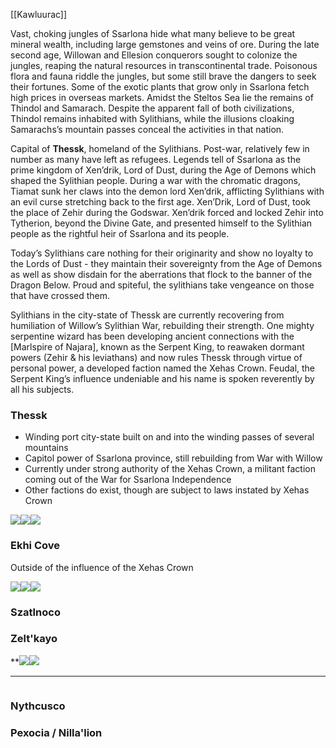 [[Kawluurac]]

Vast, choking jungles of Ssarlona hide what many believe to be great mineral wealth, including large gemstones and veins of ore. During the late second age, Willowan and Ellesion conquerors sought to colonize the jungles, reaping the natural resources in transcontinental trade. Poisonous flora and fauna riddle the jungles, but some still brave the dangers to seek their fortunes. Some of the exotic plants that grow only in Ssarlona fetch high prices in overseas markets. Amidst the Steltos Sea lie the remains of Thindol and Samarach. Despite the apparent fall of both civilizations, Thindol remains inhabited with Sylithians, while the illusions cloaking Samarachs’s mountain passes conceal the activities in that nation.

Capital of **Thessk**, homeland of the Sylithians. Post-war, relatively few in number as many have left as refugees. Legends tell of Ssarlona as the prime kingdom of Xen’drik, Lord of Dust, during the Age of Demons which shaped the Sylithian people. During a war with the chromatic dragons, Tiamat sunk her claws into the demon lord Xen’drik, afflicting Sylithians with an evil curse stretching back to the first age.
	Xen’Drik, Lord of Dust, took the place of Zehir during the Godswar. Xen’drik forced and locked Zehir into Tytherion, beyond the Divine Gate, and presented himself to the Sylithian people as the rightful heir of Ssarlona and its people.  

Today’s Sylithians care nothing for their originarity and show no loyalty to the Lords of Dust - they maintain their sovereignty from the Age of Demons as well as show disdain for the aberrations that flock to the banner of the Dragon Below. Proud and spiteful, the sylithians take vengeance on those that have crossed them. 

Sylithians in the city-state of Thessk are currently recovering from humiliation of Willow’s Sylithian War, rebuilding their strength. One mighty serpentine wizard has been developing ancient connections with the [Marlspire of Najara], known as the Serpent King, to reawaken dormant powers (Zehir & his leviathans) and now rules Thessk through virtue of personal power, a developed faction named the Xehas Crown. Feudal, the Serpent King’s influence undeniable and his name is spoken reverently by all his subjects.

### Thessk

- Winding port city-state built on and into the winding passes of several mountains
- Capitol power of Ssarlona province, still rebuilding from War with Willow
- Currently under strong authority of the Xehas Crown, a militant faction coming out of the War for Ssarlona Independence 
- Other factions do exist, though are subject to laws instated by Xehas Crown

![](https://lh7-us.googleusercontent.com/1TQS_LCby-3w8IQDVoM6NjctCXNPal3__glvMy5O3bUuxX7uI2xGuXA2mn21T5844k_AnZR_gcr7Uw4X9i-Cfzyi6G55LFZbaZe8fjYo2TlfGDz5LYOTEb6b8qB5Cd7tDHy56dCcNQR1PmGIe0GBYw)![](https://lh7-us.googleusercontent.com/r5nI_pRSo_7gWYPRztI2bR5PsmffNUnBHTcOMk7_xHedOyU5M9C7hv_8mi7aCMxN9uHcaXRsQQybPgFHVR8Ni1j2AOBHCrrYWoR9EYtDsoM5qeq_VPwfApUYYhIW05WqqsUqwOBFHkVmxDZYvVCWJA)![](https://lh7-us.googleusercontent.com/UGQxEXqoIt612wjtxbDLju8Mmr0GpNSmS91YHDcwc3OsaEvtruiZWcwS2EVMv7we5t6A6G8LB_7hsJ0lkb_Fyivxpi3Euce-7pjwAaLvQ-kedbwziS4J0r0iAhzqOPhuwAK2DhuRWnI7kmzm68wwdg)

### Ekhi Cove

Outside of the influence of the Xehas Crown
  
  
![](https://lh7-us.googleusercontent.com/7fgeBg3rbDQ6KueIBqEBjeWDn-c5pRkRAmQ0yiJ8pmDfds-55OqMleBnB9izXvyqGR7zkRFZeykz2QrnJtow-xm8K_zhK4_Id-0Vd6A5UIOUMbF9OyIyNttdtdwT0mybHmuz-bx-qiicqnF_xkNt6g)![](https://lh7-us.googleusercontent.com/hDLnjNcVWoRCF4bfMK2oCjklbzKZSJ3Tx0o6Smqmk7is8ZO0n2MYK6EQwguEk2rdDzM81oVHfdirp-Xy6PbXzjc0ncYjlhQpAC3f8cRQ17yF_pC30pxwqL-MCEKS_ofuXn88BxYQtif_IGb9Rx49Ig)![](https://lh7-us.googleusercontent.com/sr382zQs0u18MZvapqQuAiRYllP3rRn3Q9G4d61fgDgEPrX4H4AEg-kgX_Qj44R2PdeLBCLA5p2HtJ3g75aWDfu_TA_YmG8w_hyqJyx3gWuocBaWaCxIqp7c5fMQvkTf1aVNwhp6wm8qKpU99ilf9w)
### Szatlnoco

### Zelt'kayo
**![](https://lh7-us.googleusercontent.com/Ws25aV99_h3BeCKstJPf_wuNukEZG_xyoEMta7mSPbXfYKfoXMFlE2W85TPMIKB7q2T4ZDUKP0_ch_uS68pBsPLJU90Ir4wj-WgSW1ibLRAFVGMTeq7x_QqggnvGdI1qvfZzeCH_6pB8Y9AZrRAbRA)![](https://lh7-us.googleusercontent.com/2C6tigcLL3HKr7okfx2tn35z19jERu1cG6DECjkJ_gfJZYfdprbN2WdG016-U_eyRULd2u4mt-a-TP3vBGoaid5KB9-xfKhIxhqE0337PTusdJKQ6nha9tzxrzIJdnm1qFTajTC7Eh8wjsD-isikYg)

---
![]()
### Nythcusco
### Pexocia / Nilla'lion

